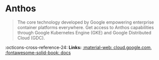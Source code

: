 # Anthos

> The core technology developed by Google empowering enterprise container platforms everywhere. Get access to Anthos capabilities through Google Kubernetes Engine (GKE) and Google Distributed Cloud (GDC).

:octicons-cross-reference-24: **Links:**
[:material-web: cloud.google.com](https://cloud.google.com/anthos),
[:fontawesome-solid-book: docs](https://cloud.google.com/anthos/docs)
